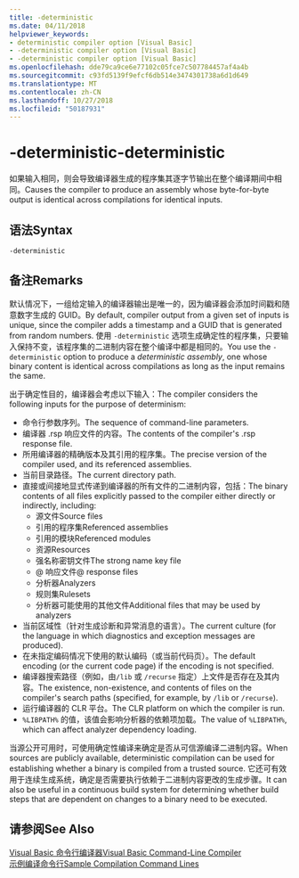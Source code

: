 ```yaml
---
title: -deterministic
ms.date: 04/11/2018
helpviewer_keywords:
- deterministic compiler option [Visual Basic]
- -deterministic compiler option [Visual Basic]
- -deterministic compiler option [Visual Basic]
ms.openlocfilehash: dde79ca9ce6e77102c05fce7c507784457af4a4b
ms.sourcegitcommit: c93fd5139f9efcf6db514e3474301738a6d1d649
ms.translationtype: MT
ms.contentlocale: zh-CN
ms.lasthandoff: 10/27/2018
ms.locfileid: "50187931"
---
```

# <a name="-deterministic"></a><span data-ttu-id="6c37c-102">-deterministic</span><span class="sxs-lookup"><span data-stu-id="6c37c-102">-deterministic</span></span>

<span data-ttu-id="6c37c-103">如果输入相同，则会导致编译器生成的程序集其逐字节输出在整个编译期间中相同。</span><span class="sxs-lookup"><span data-stu-id="6c37c-103">Causes the compiler to produce an assembly whose byte-for-byte output is identical across compilations for identical inputs.</span></span> 

## <a name="syntax"></a><span data-ttu-id="6c37c-104">语法</span><span class="sxs-lookup"><span data-stu-id="6c37c-104">Syntax</span></span>

```
-deterministic
```

## <a name="remarks"></a><span data-ttu-id="6c37c-105">备注</span><span class="sxs-lookup"><span data-stu-id="6c37c-105">Remarks</span></span>

<span data-ttu-id="6c37c-106">默认情况下，一组给定输入的编译器输出是唯一的，因为编译器会添加时间戳和随意数字生成的 GUID。</span><span class="sxs-lookup"><span data-stu-id="6c37c-106">By default, compiler output from a given set of inputs is unique, since the compiler adds a timestamp and a GUID that is generated from random numbers.</span></span> <span data-ttu-id="6c37c-107">使用 `-deterministic` 选项生成确定性的程序集，只要输入保持不变，该程序集的二进制内容在整个编译中都是相同的。</span><span class="sxs-lookup"><span data-stu-id="6c37c-107">You use the `-deterministic` option to produce a *deterministic assembly*, one whose binary content is identical across compilations as long as the input remains the same.</span></span>

<span data-ttu-id="6c37c-108">出于确定性目的，编译器会考虑以下输入：</span><span class="sxs-lookup"><span data-stu-id="6c37c-108">The compiler considers the following inputs for the purpose of determinism:</span></span>

- <span data-ttu-id="6c37c-109">命令行参数序列。</span><span class="sxs-lookup"><span data-stu-id="6c37c-109">The sequence of command-line parameters.</span></span>
- <span data-ttu-id="6c37c-110">编译器 .rsp 响应文件的内容。</span><span class="sxs-lookup"><span data-stu-id="6c37c-110">The contents of the compiler's .rsp response file.</span></span>
- <span data-ttu-id="6c37c-111">所用编译器的精确版本及其引用的程序集。</span><span class="sxs-lookup"><span data-stu-id="6c37c-111">The precise version of the compiler used, and its referenced assemblies.</span></span>
- <span data-ttu-id="6c37c-112">当前目录路径。</span><span class="sxs-lookup"><span data-stu-id="6c37c-112">The current directory path.</span></span>
- <span data-ttu-id="6c37c-113">直接或间接地显式传递到编译器的所有文件的二进制内容，包括：</span><span class="sxs-lookup"><span data-stu-id="6c37c-113">The binary contents of all files explicitly passed to the compiler either directly or indirectly, including:</span></span> 
    - <span data-ttu-id="6c37c-114">源文件</span><span class="sxs-lookup"><span data-stu-id="6c37c-114">Source files</span></span>
    - <span data-ttu-id="6c37c-115">引用的程序集</span><span class="sxs-lookup"><span data-stu-id="6c37c-115">Referenced assemblies</span></span>
    - <span data-ttu-id="6c37c-116">引用的模块</span><span class="sxs-lookup"><span data-stu-id="6c37c-116">Referenced modules</span></span>
    - <span data-ttu-id="6c37c-117">资源</span><span class="sxs-lookup"><span data-stu-id="6c37c-117">Resources</span></span>
    - <span data-ttu-id="6c37c-118">强名称密钥文件</span><span class="sxs-lookup"><span data-stu-id="6c37c-118">The strong name key file</span></span>
    - <span data-ttu-id="6c37c-119">@ 响应文件</span><span class="sxs-lookup"><span data-stu-id="6c37c-119">@ response files</span></span>
    - <span data-ttu-id="6c37c-120">分析器</span><span class="sxs-lookup"><span data-stu-id="6c37c-120">Analyzers</span></span>
    - <span data-ttu-id="6c37c-121">规则集</span><span class="sxs-lookup"><span data-stu-id="6c37c-121">Rulesets</span></span>
    - <span data-ttu-id="6c37c-122">分析器可能使用的其他文件</span><span class="sxs-lookup"><span data-stu-id="6c37c-122">Additional files that may be used by analyzers</span></span>
- <span data-ttu-id="6c37c-123">当前区域性（针对生成诊断和异常消息的语言）。</span><span class="sxs-lookup"><span data-stu-id="6c37c-123">The current culture (for the language in which diagnostics and exception messages are produced).</span></span>
- <span data-ttu-id="6c37c-124">在未指定编码情况下使用的默认编码（或当前代码页）。</span><span class="sxs-lookup"><span data-stu-id="6c37c-124">The default encoding (or the current code page) if the encoding is not specified.</span></span>
- <span data-ttu-id="6c37c-125">编译器搜索路径（例如，由`/lib` 或 `/recurse` 指定）上文件是否存在及其内容。</span><span class="sxs-lookup"><span data-stu-id="6c37c-125">The existence, non-existence, and contents of files on the compiler's search paths (specified, for example, by `/lib` or `/recurse`).</span></span>
- <span data-ttu-id="6c37c-126">运行编译器的 CLR 平台。</span><span class="sxs-lookup"><span data-stu-id="6c37c-126">The CLR platform on which the compiler is run.</span></span>
- <span data-ttu-id="6c37c-127">`%LIBPATH%` 的值，该值会影响分析器的依赖项加载。</span><span class="sxs-lookup"><span data-stu-id="6c37c-127">The value of `%LIBPATH%`, which can affect analyzer dependency loading.</span></span>

<span data-ttu-id="6c37c-128">当源公开可用时，可使用确定性编译来确定是否从可信源编译二进制内容。</span><span class="sxs-lookup"><span data-stu-id="6c37c-128">When sources are publicly available, deterministic compilation can be used for establishing whether a binary is compiled from a trusted source.</span></span> <span data-ttu-id="6c37c-129">它还可有效用于连续生成系统，确定是否需要执行依赖于二进制内容更改的生成步骤。</span><span class="sxs-lookup"><span data-stu-id="6c37c-129">It can also be useful in a continuous build system for determining whether build steps that are dependent on changes to a binary need to be executed.</span></span> 

## <a name="see-also"></a><span data-ttu-id="6c37c-130">请参阅</span><span class="sxs-lookup"><span data-stu-id="6c37c-130">See Also</span></span>
[<span data-ttu-id="6c37c-131">Visual Basic 命令行编译器</span><span class="sxs-lookup"><span data-stu-id="6c37c-131">Visual Basic Command-Line Compiler</span></span>](../../../visual-basic/reference/command-line-compiler/index.md)  
[<span data-ttu-id="6c37c-132">示例编译命令行</span><span class="sxs-lookup"><span data-stu-id="6c37c-132">Sample Compilation Command Lines</span></span>](../../../visual-basic/reference/command-line-compiler/sample-compilation-command-lines.md)
